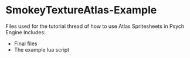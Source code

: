 # SmokeyTextureAtlas-Example
Files used for the tutorial thread of how to use Atlas Spritesheets in Psych Engine
Includes: 
- Final files
- The example lua script
